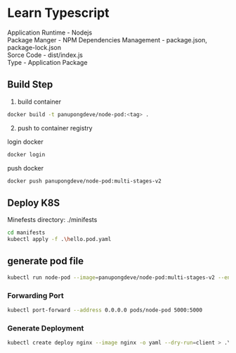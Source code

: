 # Learn Typescript  

Application Runtime - Nodejs  
Package Manger - NPM
Dependencies Management - package.json, package-lock.json  
Sorce Code - dist/index.js  
Type - Application Package  


## Build Step

1. build container

```bash
docker build -t panupongdeve/node-pod:<tag> .
```

2. push to container registry

login docker
```bash
docker login
```

push docker
```bash
docker push panupongdeve/node-pod:multi-stages-v2
```

## Deploy K8S

Minefests directory: ./minifests

```bash
cd manifests
kubectl apply -f .\hello.pod.yaml
```

## generate pod file
```bash
kubectl run node-pod --image=panupongdeve/node-pod:multi-stages-v2 --env="HOST=0.0.0.0" --port=5000 --dry-run=client -o yaml -l app=node-pod > manifests/node-pod.yml
```


### Forwarding Port
```bash
kubectl port-forward --address 0.0.0.0 pods/node-pod 5000:5000
```

### Generate Deployment
```bash
kubectl create deploy nginx --image nginx -o yaml --dry-run=client > .\manifests\nginx.yml
```